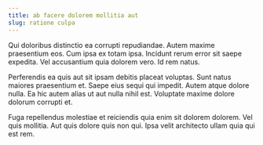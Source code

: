 ```yaml
---
title: ab facere dolorem mollitia aut
slug: ratione culpa
---
```


Qui doloribus distinctio ea corrupti repudiandae. Autem maxime praesentium eos. Cum ipsa ex totam ipsa. Incidunt rerum error sit saepe expedita. Vel accusantium quia dolorem vero. Id rem natus.

Perferendis ea quis aut sit ipsam debitis placeat voluptas. Sunt natus maiores praesentium et. Saepe eius sequi qui impedit. Autem atque dolore nulla. Ea hic autem alias ut aut nulla nihil est. Voluptate maxime dolore dolorum corrupti et.

Fuga repellendus molestiae et reiciendis quia enim sit dolorem dolorem. Vel quis mollitia. Aut quis dolore quis non qui. Ipsa velit architecto ullam quia qui est rem.
